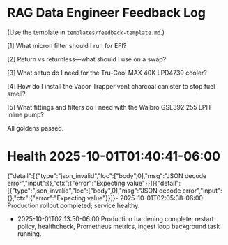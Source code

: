 # RAG Data Engineer Feedback Log

(Use the template in `templates/feedback-template.md`.)

[1] What micron filter should I run for EFI?

[2] Return vs returnless—what should I use on a swap?

[3] What setup do I need for the Tru-Cool MAX 40K LPD4739 cooler?

[4] How do I install the Vapor Trapper vent charcoal canister to stop fuel smell?

[5] What fittings and filters do I need with the Walbro GSL392 255 LPH inline pump?

All goldens passed.
# Health 2025-10-01T01:40:41-06:00
{"detail":[{"type":"json_invalid","loc":["body",0],"msg":"JSON decode error","input":{},"ctx":{"error":"Expecting value"}}]}{"detail":[{"type":"json_invalid","loc":["body",0],"msg":"JSON decode error","input":{},"ctx":{"error":"Expecting value"}}]}- 2025-10-01T02:05:38-06:00 Production rollout completed; service healthy.
- 2025-10-01T02:13:50-06:00 Production hardening complete: restart policy, healthcheck, Prometheus metrics, ingest loop background task running.
